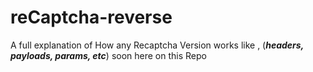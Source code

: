 # reCaptcha-reverse
A full explanation of How any Recaptcha Version works like , (***headers, payloads, params, etc***) soon here on this Repo
